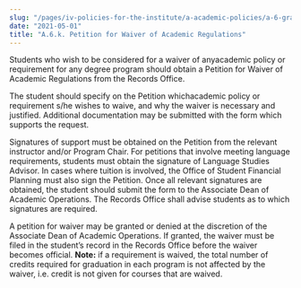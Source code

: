 ```yaml
---
slug: "/pages/iv-policies-for-the-institute/a-academic-policies/a-6-grades-credits-and-academic-policies/a-6-k-petition-for-waiver-of-academic-regulations"
date: "2021-05-01"
title: "A.6.k. Petition for Waiver of Academic Regulations"
---
```


Students who wish to be considered for a waiver of anyacademic policy or requirement for any degree program should obtain a Petition for Waiver of Academic Regulations from the Records Office.

The student should specify on the Petition whichacademic policy or requirement s/he wishes to waive, and why the waiver is necessary and justified. Additional documentation may be submitted with the form which supports the request.

Signatures of support must be obtained on the Petition from the relevant instructor and/or Program Chair. For petitions that involve meeting language requirements, students must obtain the signature of Language Studies Advisor. In cases where tuition is involved, the Office of Student Financial Planning must also sign the Petition. Once all relevant signatures are obtained, the student should submit the form to the Associate Dean of Academic Operations. The Records Office shall advise students as to which signatures are required.

A petition for waiver may be granted or denied at the discretion of the Associate Dean of Academic Operations. If granted, the waiver must be filed in the student’s record in the Records Office before the waiver becomes official. **Note:** if a requirement is waived, the total number of credits required for graduation in each program is not affected by the waiver, i.e. credit is not given for courses that are waived.
